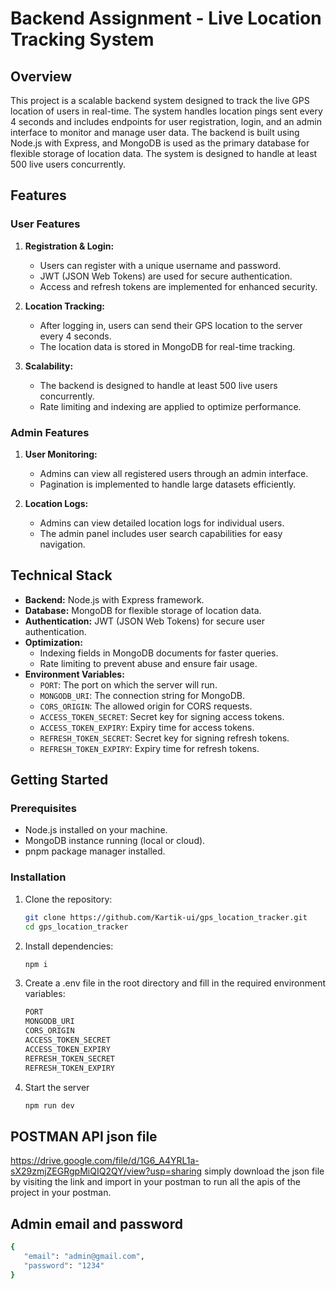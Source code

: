 # Backend Assignment - Live Location Tracking System

## Overview

This project is a scalable backend system designed to track the live GPS location of users in real-time. The system handles location pings sent every 4 seconds and includes endpoints for user registration, login, and an admin interface to monitor and manage user data. The backend is built using Node.js with Express, and MongoDB is used as the primary database for flexible storage of location data. The system is designed to handle at least 500 live users concurrently.

## Features

### User Features

1. **Registration & Login:**
   - Users can register with a unique username and password.
   - JWT (JSON Web Tokens) are used for secure authentication.
   - Access and refresh tokens are implemented for enhanced security.

2. **Location Tracking:**
   - After logging in, users can send their GPS location to the server every 4 seconds.
   - The location data is stored in MongoDB for real-time tracking.

3. **Scalability:**
   - The backend is designed to handle at least 500 live users concurrently.
   - Rate limiting and indexing are applied to optimize performance.

### Admin Features

1. **User Monitoring:**
   - Admins can view all registered users through an admin interface.
   - Pagination is implemented to handle large datasets efficiently.

2. **Location Logs:**
   - Admins can view detailed location logs for individual users.
   - The admin panel includes user search capabilities for easy navigation.

## Technical Stack

- **Backend:** Node.js with Express framework.
- **Database:** MongoDB for flexible storage of location data.
- **Authentication:** JWT (JSON Web Tokens) for secure user authentication.
- **Optimization:** 
  - Indexing fields in MongoDB documents for faster queries.
  - Rate limiting to prevent abuse and ensure fair usage.
- **Environment Variables:** 
  - `PORT`: The port on which the server will run.
  - `MONGODB_URI`: The connection string for MongoDB.
  - `CORS_ORIGIN`: The allowed origin for CORS requests.
  - `ACCESS_TOKEN_SECRET`: Secret key for signing access tokens.
  - `ACCESS_TOKEN_EXPIRY`: Expiry time for access tokens.
  - `REFRESH_TOKEN_SECRET`: Secret key for signing refresh tokens.
  - `REFRESH_TOKEN_EXPIRY`: Expiry time for refresh tokens.

## Getting Started

### Prerequisites

- Node.js installed on your machine.
- MongoDB instance running (local or cloud).
- pnpm package manager installed.

### Installation

1. Clone the repository:
   ```bash
   git clone https://github.com/Kartik-ui/gps_location_tracker.git
   cd gps_location_tracker
   ```
2. Install dependencies:
   ```bash
   npm i
   ```
3. Create a .env file in the root directory and fill in the required environment variables:
   ```bash
   PORT
   MONGODB_URI
   CORS_ORIGIN
   ACCESS_TOKEN_SECRET
   ACCESS_TOKEN_EXPIRY
   REFRESH_TOKEN_SECRET
   REFRESH_TOKEN_EXPIRY
   ```
4. Start the server
   ```bash
   npm run dev
   ```
## POSTMAN API json file
https://drive.google.com/file/d/1G6_A4YRL1a-sX29zmjZEGRgpMiQIQ2QY/view?usp=sharing
simply download the json file by visiting the link and import in your postman to run all the apis of the project in your postman.
## Admin email and password
```bash
{
   "email": "admin@gmail.com",
   "password": "1234"
}
```
